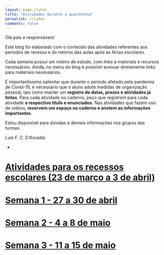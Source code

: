 ```yaml
---
layout: page_clybas
title: "Atividades durante a quarentena"
permalink: /clybas
comments: false
---
```


Olá pais e responsáveis!

Este blog foi elaborado com o conteúdo das atividades referentes aos períodos de recesso e do retorno das aulas após as férias escolares.

Cada semana possui um roteiro de estudo, com *links* a materiais e recursos necessários. Ainda, no menu do blog é possível acessar diretamente *links* para materiais necessários.

É importantíssimo salientar que durante o período afetado pela pandemia de Covid-19, é necessário que o aluno adote medidas de organização pessoal, tais como manter um **registro de datas, prazos e atividades já feitas**. Para cada atividade no caderno, peço que registrem para cada atividade **o respectivo título e enunciados**. Nas atividades que fazem uso de vídeos, **reservem um espaço no caderno e anotem as informações importantes**.

Estou disponível para dúvidas e demais informações nos grupos das turmas.

*Luís F. C. D'Arcadia*

-

# [Atividades para os recessos escolares (23 de março a 3 de abril)]({{site.baseurl}}/clybas/recessos)
# [Semana 1 - 27 a 30 de abril]({{site.baseurl}}/clybas/semana_um)
# [Semana 2 - 4 a 8 de maio]({{site.baseurl}}/clybas/semana_dois)
# [Semana 3 - 11 a 15 de maio]({{site.baseurl}}/clybas/semana_tres)
